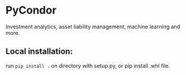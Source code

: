 # PyCondor

Investment analytics, asset liability management, machine learning and more.

## Local installation:
run `pip install .` on directory with setup.py, or pip install .whl file.
